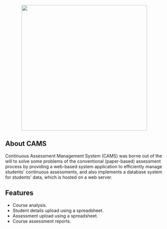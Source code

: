 <p align="center"><a href="https://camsece.herokuapp.com" target="_blank"><img src="https://camsece.herokuapp.com/images/lasulogo.png" width="400"></a></p>

## About CAMS
Continuous Assessment Management System (CAMS) was borne out of the will to solve some problems of the conventional (paper-based) assessment process by providing a web-based system application to efficiently manage students' continuous assessments, and also implements a database system for students' data, which is hosted on a web server.

## Features
- Course analysis.
- Student details upload using a spreadsheet.
- Assessment upload using a spreadsheet.
- Course assessment reports.
